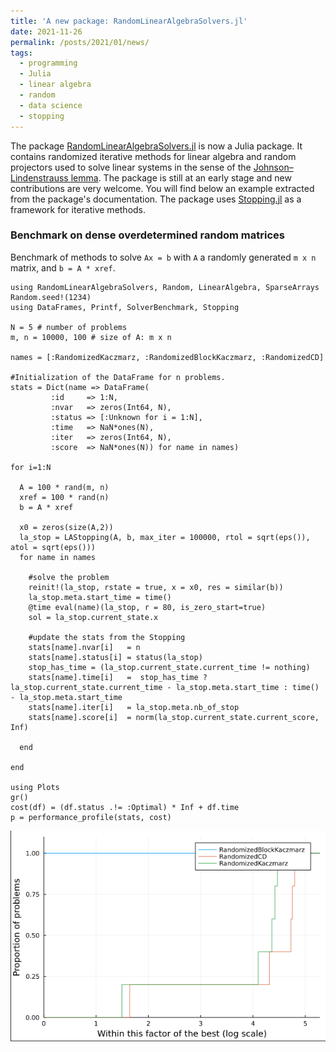 ```yaml
---
title: 'A new package: RandomLinearAlgebraSolvers.jl'
date: 2021-11-26
permalink: /posts/2021/01/news/
tags:
  - programming
  - Julia
  - linear algebra
  - random
  - data science
  - stopping
---
```

The package [RandomLinearAlgebraSolvers.jl](https://github.com/tmigot/RandomLinearAlgebraSolvers.jl) is now a Julia package. It contains randomized iterative methods for linear algebra and random projectors used to solve linear systems in the sense of the [Johnson–Lindenstrauss lemma](https://en.wikipedia.org/wiki/Johnson–Lindenstrauss_lemma).
The package is still at an early stage and new contributions are very welcome. You will find below an example extracted from the package's documentation.
The package uses [Stopping.jl](https://github.com/vepiteski/Stopping.jl) as a framework for iterative methods.

### Benchmark on dense overdetermined random matrices

Benchmark of methods to solve `Ax = b` with `A` a randomly generated `m x n` matrix, and `b = A * xref`.
```
using RandomLinearAlgebraSolvers, Random, LinearAlgebra, SparseArrays
Random.seed!(1234)
using DataFrames, Printf, SolverBenchmark, Stopping

N = 5 # number of problems
m, n = 10000, 100 # size of A: m x n

names = [:RandomizedKaczmarz, :RandomizedBlockKaczmarz, :RandomizedCD]

#Initialization of the DataFrame for n problems.
stats = Dict(name => DataFrame(
         :id     => 1:N,
         :nvar   => zeros(Int64, N),
         :status => [:Unknown for i = 1:N],
         :time   => NaN*ones(N),
         :iter   => zeros(Int64, N),
         :score  => NaN*ones(N)) for name in names)

for i=1:N

  A = 100 * rand(m, n)
  xref = 100 * rand(n)
  b = A * xref

  x0 = zeros(size(A,2))
  la_stop = LAStopping(A, b, max_iter = 100000, rtol = sqrt(eps()), atol = sqrt(eps()))
  for name in names

    #solve the problem
    reinit!(la_stop, rstate = true, x = x0, res = similar(b))
    la_stop.meta.start_time = time()
    @time eval(name)(la_stop, r = 80, is_zero_start=true)
    sol = la_stop.current_state.x

    #update the stats from the Stopping
    stats[name].nvar[i]   = n
    stats[name].status[i] = status(la_stop)
    stop_has_time = (la_stop.current_state.current_time != nothing)
    stats[name].time[i]   =  stop_has_time ? la_stop.current_state.current_time - la_stop.meta.start_time : time() - la_stop.meta.start_time
    stats[name].iter[i]   = la_stop.meta.nb_of_stop
    stats[name].score[i]  = norm(la_stop.current_state.current_score, Inf)

  end

end

using Plots
gr()
cost(df) = (df.status .!= :Optimal) * Inf + df.time
p = performance_profile(stats, cost)
```
![](/images/profile-randomLA.png)
